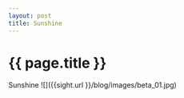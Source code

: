 ```yaml
---
layout: post
title: Sunshine
---
```


{{ page.title }}
================

<p class="meta">


Sunshine
 ![]({{sight.url }}/blog/images/beta_01.jpg) 

